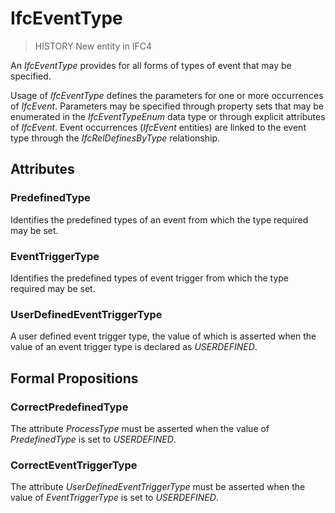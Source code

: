 # IfcEventType

> HISTORY  New entity in IFC4

An _IfcEventType_ provides for all forms of types of event that may be specified.

Usage of _IfcEventType_ defines the parameters for one or more occurrences of _IfcEvent_. Parameters may be specified through property sets that may be enumerated in the _IfcEventTypeEnum_ data type or through explicit attributes of _IfcEvent_. Event occurrences (_IfcEvent_ entities) are linked to the event type through the _IfcRelDefinesByType_ relationship.

## Attributes

### PredefinedType
Identifies the predefined types of an event from which the type required may be set.

### EventTriggerType
Identifies the predefined types of event trigger from which the type required may be set.

### UserDefinedEventTriggerType
A user defined event trigger type, the value of which is asserted when the value of an event trigger type is declared as _USERDEFINED_.

## Formal Propositions

### CorrectPredefinedType
The attribute _ProcessType_ must be asserted when the value of _PredefinedType_ is set to _USERDEFINED_.

### CorrectEventTriggerType
The attribute _UserDefinedEventTriggerType_ must be asserted when the value of _EventTriggerType_ is set to _USERDEFINED_.
